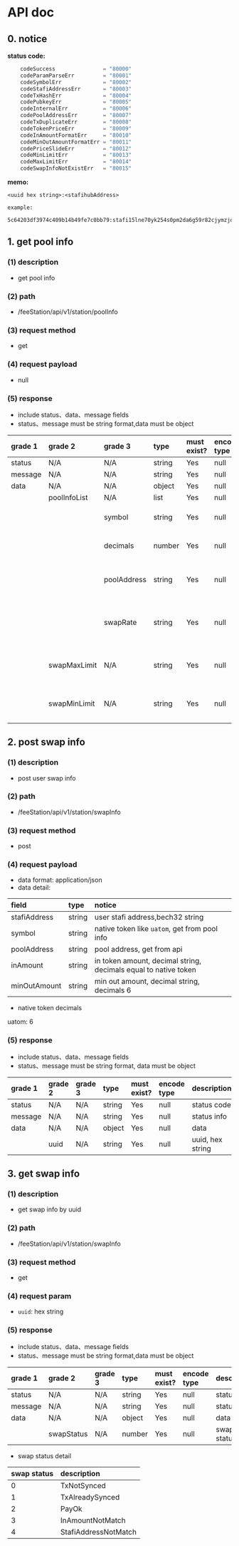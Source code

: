 # API doc


## 0. notice

**status code:**

```go
	codeSuccess               = "80000"
	codeParamParseErr         = "80001"
	codeSymbolErr             = "80002"
	codeStafiAddressErr       = "80003"
	codeTxHashErr             = "80004"
	codePubkeyErr             = "80005"
	codeInternalErr           = "80006"
	codePoolAddressErr        = "80007"
	codeTxDuplicateErr        = "80008"
	codeTokenPriceErr         = "80009"
	codeInAmountFormatErr     = "80010"
	codeMinOutAmountFormatErr = "80011"
	codePriceSlideErr         = "80012"
	codeMinLimitErr           = "80013"
	codeMaxLimitErr           = "80014"
	codeSwapInfoNotExistErr   = "80015"
```

**memo:**

```
<uuid hex string>:<stafihubAddress>

example:

5c64203df3974c409b14b49fe7c0bb79:stafi15lne70yk254s0pm2da6g59r82cjymzjqvvqxz7

```


## 1. get pool info

### (1) description

*  get pool info

### (2) path

* /feeStation/api/v1/station/poolInfo

### (3) request method

* get

### (4) request payload 

* null
 
### (5) response
* include status、data、message fields
* status、message must be string format,data must be object

| grade 1 | grade 2      | grade 3     | type   | must exist? | encode type | description                                      |
| :------ | :----------- | :---------- | :----- | :---------- | :---------- | :----------------------------------------------- |
| status  | N/A          | N/A         | string | Yes         | null        | status code                                      |
| message | N/A          | N/A         | string | Yes         | null        | status info                                      |
| data    | N/A          | N/A         | object | Yes         | null        | data                                             |
|         | poolInfoList | N/A         | list   | Yes         | null        | list                                             |
|         |              | symbol      | string | Yes         | null        | native token like `uatom`                        |
|         |              | decimals    | number | Yes         | null        | native token's decimals                          |
|         |              | poolAddress | string | Yes         | null        | pool address, bech32 string                      |
|         |              | swapRate    | string | Yes         | null        | fis amount = token amount * swapRate, decimals 6 |
|         | swapMaxLimit | N/A         | string | Yes         | null        | the max fis amount limit,  decimals 6            |
|         | swapMinLimit | N/A         | string | Yes         | null        | the min fis amount limit, decimals 6             |


## 2. post swap info

### (1) description

*  post user swap info

### (2) path

* /feeStation/api/v1/station/swapInfo

### (3) request method

* post

### (4) request payload 

* data format: application/json
* data detail:

| field        | type   | notice                                                          |
| :----------- | :----- | :-------------------------------------------------------------- |
| stafiAddress | string | user stafi address,bech32 string                                |
| symbol       | string | native token like `uatom`, get from pool info                   |
| poolAddress  | string | pool address, get from api                                      |
| inAmount     | string | in token amount, decimal string, decimals equal to native token |
| minOutAmount | string | min out amount, decimal string, decimals 6                      |

* native token decimals

uatom: 6


### (5) response
* include status、data、message fields
* status、message must be string format, data must be object

| grade 1 | grade 2 | grade 3 | type   | must exist? | encode type | description      |
| :------ | :------ | :------ | :----- | :---------- | :---------- | :--------------- |
| status  | N/A     | N/A     | string | Yes         | null        | status code      |
| message | N/A     | N/A     | string | Yes         | null        | status info      |
| data    | N/A     | N/A     | object | Yes         | null        | data             |
|         | uuid    | N/A     | string | Yes         | null        | uuid, hex string |
       


## 3. get swap info

### (1) description

*  get swap info by uuid

### (2) path

* /feeStation/api/v1/station/swapInfo

### (3) request method

* get

### (4) request param 

* `uuid`: hex string

### (5) response
* include status、data、message fields
* status、message must be string format,data must be object

| grade 1 | grade 2    | grade 3 | type   | must exist? | encode type | description |
| :------ | :--------- | :------ | :----- | :---------- | :---------- | :---------- |
| status  | N/A        | N/A     | string | Yes         | null        | status code |
| message | N/A        | N/A     | string | Yes         | null        | status info |
| data    | N/A        | N/A     | object | Yes         | null        | data        |
|         | swapStatus | N/A     | number | Yes         | null        | swap status |



* swap status detail

| swap status | description          |
| :---------- | :------------------- |
| 0           | TxNotSynced          |
| 1           | TxAlreadySynced      |
| 2           | PayOk                |
| 3           | InAmountNotMatch     |
| 4           | StafiAddressNotMatch |
